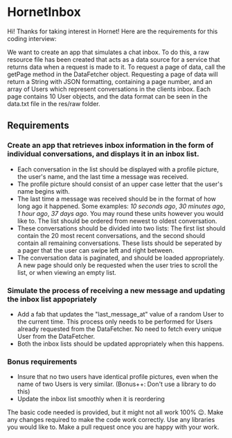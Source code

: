 # HornetInbox
Hi! Thanks for taking interest in Hornet!
Here are the requirements for this coding interview:

We want to create an app that simulates a chat inbox.
To do this, a raw resource file has been created that acts as a data source for a service that returns data when a request is made to it. To request a page of data, call the getPage method in the DataFetcher object. Requesting a page of data will return a String with JSON formatting, containing a page number, and an array of Users which represent conversations in the clients inbox. Each page contains 10 User objects, and the data format can be seen in the data.txt file in the res/raw folder.

## Requirements
### Create an app that retrieves inbox information in the form of individual conversations, and displays it in an inbox list. 
- Each conversation in the list should be displayed with a profile picture, the user's name, and the last time a message was received.
- The profile picture should consist of an upper case letter that the user's name begins with.
- The last time a message was received should be in the format of how long ago it happened. Some examples: _10 seconds ago_, _30 minutes ago_, _1 hour ago_, _37 days ago_. You may round these units however you would like to. The list should be ordered from newest to oldest conversation.
- These conversations should be divided into two lists: The first list should contain the 20 most recent conversations, and the second should contain all remaining conversations. These lists should be seperated by a pager that the user can swipe left and right between.
- The conversation data is paginated, and should be loaded appropriately. A new page should only be requested when the user tries to scroll the list, or when viewing an empty list.

### Simulate the process of receiving a new message and updating the inbox list appopriately
- Add a fab that updates the "last_message_at" value of a random User to the current time. This process only needs to be performed for Users already requested from the DataFetcher. No need to fetch every unique User from the DataFetcher.
- Both the inbox lists should be updated appropriately when this happens.

### Bonus requirements
- Insure that no two users have identical profile pictures, even when the name of two Users is very similar. (Bonus++: Don't use a library to do this)
- Update the inbox list smoothly when it is reordering

The basic code needed is provided, but it might not all work 100% 😉. Make any changes required to make the code work correctly. Use any libraries you would like to.
Make a pull request once you are happy with your work.
